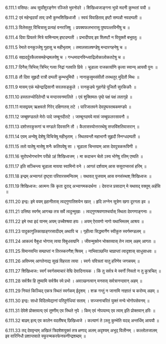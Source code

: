 6.111.1
वसिष्ठः:
अथ सूर्यांशुरङ्गेण रञ्जिते भुवनोदरे ।
शिखिध्वजाङ्गना भूयो मदनी कुम्भतां ययौ ॥


6.111.2
एवं महेन्द्रदर्यां ताव् उभौ कुम्भशिखिध्वजौ ।
स्वयं विवाहिताव् इष्टौ सम्पन्नौ नवदम्पती ॥


6.111.3
विलेसतुर् विचित्रासु प्रत्यहं वनराजिषु ।
प्रपक्वफलभारासु पुष्पपल्लविनीषु च ॥


6.111.4
दिवा प्रियतरे मित्रे यामिन्याम् इष्टदम्पती ।
प्रभादीपाव् इव श्लिष्टौ न वियुक्तौ बभूवतुः ॥


6.111.5
रेमाते वनकुञ्जेषु गुहासु च महीभृताम् ।
तमालसालषण्डेषु मन्दारगहनेषु च ॥


6.111.6
सह्यदर्दुरकैलासमहेन्द्रमलयेषु च ।
गन्धमादनविन्ध्याद्रिलोकालोकतटेषु च ॥


6.111.7
दिनैस् त्रिभिस् त्रिभिर् गत्वा निद्रां गतवति प्रिये ।
चूडाला राजकार्याणि कृत्वा स्वान्य् आययौ पुनः ॥


6.111.8
तौ दिवा सुहृदौ रात्रौ दम्पती कुम्भभूमिपौ ।
नानाकुसुमसंवीतौ तस्थतुर् मुदितौ मिथः ॥


6.111.9
मासम् एकं महेन्द्राद्रिसानौ सरलसङ्कुले ।
रत्नकुड्ये गुहागेहे पूजितौ सुरकिन्नरैः ॥


6.111.10
हस्तलभ्योदितेन्दौ च मन्दारवनमालिते ।
एवं शुक्तिमतः पृष्ठे पक्षं पक्षं लतागृहे ॥


6.111.11
मासद्वयम् ऋक्षवतो गिरेर् दक्षिणतस् तटे ।
पारिजातवने देवपुष्पस्तबकमण्डपे ॥


6.111.12
जम्बूषण्डतले मेरोः पादे जम्बूनदीतटे ।
जाम्बूनदमये मासं जम्बूफलरसावनौ ॥


6.111.13
दशोत्तरकुरूणां च मण्डले दिवसानि तौ ।
कैलासस्योत्तरस्थेषु सप्तविंशतिवासरान् ॥


6.111.14
एवम् अन्येषु देशेषु विचित्रेषु महीभृताम् ।
स्थितवन्तौ महाभागौ सुहृदौ स्निग्धदम्पती ॥


6.111.15
ततो यातेषु मासेषु शनैः कतिपयेषु सा ।
चूडाला चिन्तयाम् आस देवपुत्रकरूपिणी ॥


6.111.16
सुरोपभोगभारेण परीक्षे ऽहं शिखिध्वजम् ।
मा कदाचन चेतो ऽस्य भोगेषु रतिम् एष्यति ॥


6.111.17
इति सञ्चिन्त्य चूडाला मायया स्वामिनो वने ।
आगतं दर्शयाम् आस ससुराप्सरसं हरिम् ॥


6.111.18
इन्द्रम् अभ्यागतं दृष्ट्वा परिवारसमन्वितम् ।
यथावत् पूजयाम् आस वनसंस्थश् शिखिध्वजः ॥


6.111.19
शिखिध्वजः:
आत्मनः किं कृता दूराद् अभ्यागमकदर्थना ।
देवराज प्रसादान् मे यथावद् वक्तुम् अर्हसि ॥


6.111.20
इन्द्रः:
इमे वयम् इहानीतास् त्वद्गुणातिशयेन खात् ।
हृदि लग्नेन सूत्रेण खगा दूरगता इव ॥


6.111.21
उत्तिष्ठ स्वर्गम् आगच्छ तत्र सर्वे त्वदुन्मुखाः ।
त्वद्गुणश्रवणाश्चर्यास् स्थिता देवगणाङ्गनाः ॥


6.111.22
इमे रथा इदं यानम् अयम् उच्चैश्श्रवा हयः ।
अयम् ऐरावणो नागो यथाभिमतम् आश्रय ॥


6.111.23
पादुकागुलिकाखड्गरसादीदम् अथापि च ।
गृहीत्वा सिद्धमार्गेण स्वीकुरु स्वर्गमण्डलम् ॥


6.111.24
आकल्पं वैबुधा भोगास् त्वया विबुधसद्मनि ।
जीवन्मुक्तेन भोक्तव्यास् तेन त्वाम् अहम् आगतः ॥


6.111.25
विमानयन्ति सम्प्राप्तां न तिरस्करणैश् श्रियम् ।
नाभिवाञ्छन्ति चाप्राप्तां त्वादृशास् साधुसाधवः ॥


6.111.26
अविघ्नम् आगतेनाद्य सुखं विहरता त्वया ।
स्वर्गः पवित्रतां यातु हरिणेव जगत्त्रयम् ॥


6.111.27
शिखिध्वजः:
स्वर्गं स्वर्गसमाचारं वेद्मि देवादिनायक ।
किं तु सर्वत्र मे स्वर्गो नियतो न तु कुत्रचित् ॥


6.111.28
सर्वत्रैव हि तुष्यामि सर्वत्रैव रमे प्रभो ।
अवाञ्छनत्वान् मनसस् सर्वत्रानन्दवान् अहम् ॥


6.111.29
नियतं किञ्चिद् एकत्र स्थितं स्वर्गकम् ईदृशम् ।
शक्र गन्तुं न जानामि नाज्ञातं च करोम्य् अहम् ॥


6.111.30
इन्द्रः:
साधो विदितवेद्यानां परिपूर्णधियां सताम् ।
सज्जनाचरितं युक्तं मन्ये भोगोपसेवनम् ॥


6.111.31
देवेशे प्रोक्तवत्य् एवं तूष्णीम् एव स्थिते नृपे ।
किम् एवं नोपयाम्य् एव त्वाम् इति प्रोक्तवान् हरिः ॥


6.111.32
बाढम् इत्य् एव कालेन वदतीषच् छिखिध्वजे ।
कल्याणं ते ऽस्तु कुम्भेति वदन्न् अन्तर्धिम् आययौ ॥


6.111.33
तद् देववृन्दम् अखिलं त्रिदशेशयुक्तं तत्र क्षणाद् अलम् अदृश्यम् अभूद् विलीनम् ।
कल्लोलजालम् इव वारिनिधौ प्रशान्तवाते स्फुरन्मकरफेनफणीन्द्रशब्दम् ॥

